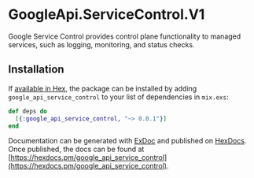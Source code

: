 # GoogleApi.ServiceControl.V1

Google Service Control provides control plane functionality to managed services, such as logging, monitoring, and status checks.

## Installation

If [available in Hex](https://hex.pm/docs/publish), the package can be installed
by adding `google_api_service_control` to your list of dependencies in `mix.exs`:

```elixir
def deps do
  [{:google_api_service_control, "~> 0.0.1"}]
end
```

Documentation can be generated with [ExDoc](https://github.com/elixir-lang/ex_doc)
and published on [HexDocs](https://hexdocs.pm). Once published, the docs can
be found at [https://hexdocs.pm/google_api_service_control](https://hexdocs.pm/google_api_service_control).
